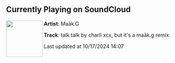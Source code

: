 ## Currently Playing on SoundCloud

[<img align="left" width="100" src="https://i1.sndcdn.com/artworks-iVeIjSGqBDQztsDi-J9xYtA-t500x500.jpg">](https://soundcloud.com/maakg/talk-talk-but-its-a-maakg-remix?in=saxurn/sets/tranceylvania)

**Artist**: Maāk.G 

**Track**: talk talk by charli xcx, but it's a maāk.g remix

Last updated at 10/17/2024 14:07
